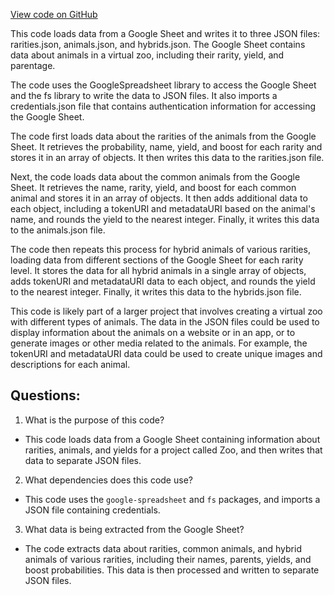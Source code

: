 [View code on GitHub](zoo-labs/zoo/blob/master/contracts/utils/yieldMatrix.ts)

This code loads data from a Google Sheet and writes it to three JSON files: rarities.json, animals.json, and hybrids.json. The Google Sheet contains data about animals in a virtual zoo, including their rarity, yield, and parentage. 

The code uses the GoogleSpreadsheet library to access the Google Sheet and the fs library to write the data to JSON files. It also imports a credentials.json file that contains authentication information for accessing the Google Sheet. 

The code first loads data about the rarities of the animals from the Google Sheet. It retrieves the probability, name, yield, and boost for each rarity and stores it in an array of objects. It then writes this data to the rarities.json file. 

Next, the code loads data about the common animals from the Google Sheet. It retrieves the name, rarity, yield, and boost for each common animal and stores it in an array of objects. It then adds additional data to each object, including a tokenURI and metadataURI based on the animal's name, and rounds the yield to the nearest integer. Finally, it writes this data to the animals.json file. 

The code then repeats this process for hybrid animals of various rarities, loading data from different sections of the Google Sheet for each rarity level. It stores the data for all hybrid animals in a single array of objects, adds tokenURI and metadataURI data to each object, and rounds the yield to the nearest integer. Finally, it writes this data to the hybrids.json file. 

This code is likely part of a larger project that involves creating a virtual zoo with different types of animals. The data in the JSON files could be used to display information about the animals on a website or in an app, or to generate images or other media related to the animals. For example, the tokenURI and metadataURI data could be used to create unique images and descriptions for each animal.
## Questions: 
 1. What is the purpose of this code?
- This code loads data from a Google Sheet containing information about rarities, animals, and yields for a project called Zoo, and then writes that data to separate JSON files.

2. What dependencies does this code use?
- This code uses the `google-spreadsheet` and `fs` packages, and imports a JSON file containing credentials.

3. What data is being extracted from the Google Sheet?
- The code extracts data about rarities, common animals, and hybrid animals of various rarities, including their names, parents, yields, and boost probabilities. This data is then processed and written to separate JSON files.